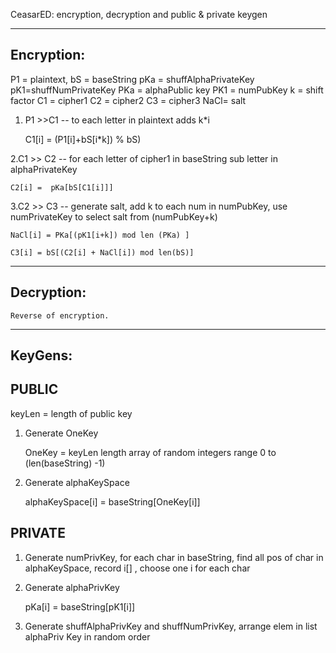 CeasarED: encryption, decryption and public & private keygen

----------------
Encryption:
----------------

P1 = plaintext,
bS = baseString
pKa = shuffAlphaPrivateKey
pK1=shuffNumPrivateKey
PKa = alphaPublic key
PK1 = numPubKey
k = shift factor
C1 = cipher1
C2 = cipher2
C3 = cipher3
NaCl= salt


1. P1 >>C1 -- to each letter in plaintext adds k*i


    C1[i] = (P1[i]+bS[i*k]) % bS)


2.C1 >> C2 -- for each letter of cipher1 in baseString sub letter in alphaPrivateKey


    C2[i] =  pKa[bS[C1[i]]]


3.C2 >> C3 -- generate salt, add k to each num in numPubKey, use numPrivateKey to select salt from (numPubKey+k)

    NaCl[i] = PKa[(pK1[i+k]) mod len (PKa) ]

    C3[i] = bS[(C2[i] + NaCl[i]) mod len(bS)]



----------------
Decryption:
----------------

    Reverse of encryption.

----------------
KeyGens:
----------------


PUBLIC
----------------

keyLen =  length of public key

1. Generate OneKey

    OneKey = keyLen length array of random integers range 0 to (len(baseString) -1)

2. Generate alphaKeySpace

    alphaKeySpace[i] = baseString[OneKey[i]]



PRIVATE
----------------

1. Generate numPrivKey, for each char in baseString, find all pos of char in alphaKeySpace, record i[] , choose one i for each char


2. Generate alphaPrivKey

    pKa[i] = baseString[pK1[i]]


3. Generate shuffAlphaPrivKey and shuffNumPrivKey, arrange elem in list alphaPriv Key in random order




